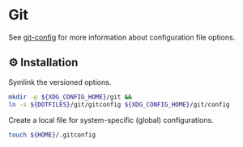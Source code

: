 # Git

See [git-config](https://git-scm.com/docs/git-config#FILES) for more information
about configuration file options.

## :gear: Installation

Symlink the versioned options.

```bash
mkdir -p ${XDG_CONFIG_HOME}/git &&
ln -s ${DOTFILES}/git/gitconfig ${XDG_CONFIG_HOME}/git/config
```

Create a local file for system-specific (global) configurations.

```bash
touch ${HOME}/.gitconfig
```
